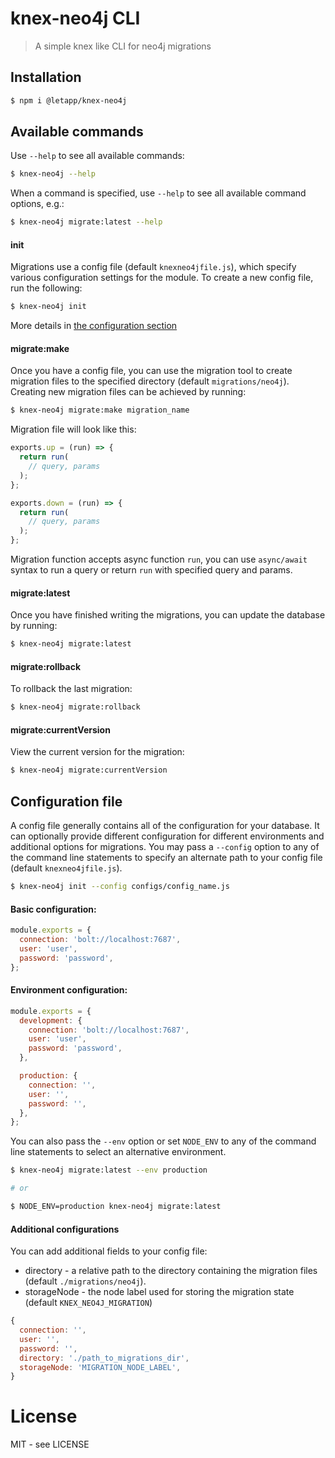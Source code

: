 # knex-neo4j CLI

> A simple knex like CLI for neo4j migrations

## Installation
```bash
$ npm i @letapp/knex-neo4j
```

## Available commands

Use `--help` to see all available commands:

```bash
$ knex-neo4j --help
```

When a command is specified, use `--help` to see all available command options, e.g.:

```bash
$ knex-neo4j migrate:latest --help
```

#### init

Migrations use a config file (default `knexneo4jfile.js`), which specify various configuration settings for the module. To create a new config file, run the following:

```bash
$ knex-neo4j init
```
More details in [the configuration section](#configuration-file)

#### migrate:make

Once you have a config file, you can use the migration tool to create migration files to the specified directory (default `migrations/neo4j`). Creating new migration files can be achieved by running:

```bash
$ knex-neo4j migrate:make migration_name
```

Migration file will look like this:
```js
exports.up = (run) => {
  return run(
    // query, params
  );
};

exports.down = (run) => {
  return run(
    // query, params
  );
};
```
Migration function accepts async function `run`, you can use `async/await` syntax to run a query or return `run` with specified query and params.


#### migrate:latest

Once you have finished writing the migrations, you can update the database by running:

```bash
$ knex-neo4j migrate:latest
```

#### migrate:rollback

To rollback the last migration:

```bash
$ knex-neo4j migrate:rollback
```

#### migrate:currentVersion

View the current version for the migration:

```bash
$ knex-neo4j migrate:currentVersion
```

## Configuration file

A config file generally contains all of the configuration for your database. It can optionally provide different configuration for different environments and additional options for migrations. You may pass a `--config` option to any of the command line statements to specify an alternate path to your config file (default `knexneo4jfile.js`).

```bash
$ knex-neo4j init --config configs/config_name.js
```

#### Basic configuration:

```js
module.exports = {
  connection: 'bolt://localhost:7687',
  user: 'user',
  password: 'password',
};
```

#### Environment configuration:

```js
module.exports = {
  development: {
    connection: 'bolt://localhost:7687',
    user: 'user',
    password: 'password',
  },

  production: {
    connection: '',
    user: '',
    password: '',
  },
};
```
You can also pass the `--env` option or set `NODE_ENV` to any of the command line statements to select an alternative environment.

```bash
$ knex-neo4j migrate:latest --env production

# or

$ NODE_ENV=production knex-neo4j migrate:latest
```

#### Additional configurations

You can add additional fields to your config file:

- directory - a relative path to the directory containing the migration files (default `./migrations/neo4j`).
- storageNode - the node label used for storing the migration state (default `KNEX_NEO4J_MIGRATION`)

```js
{
  connection: '',
  user: '',
  password: '',
  directory: './path_to_migrations_dir',
  storageNode: 'MIGRATION_NODE_LABEL',
}
```

# License
MIT - see LICENSE
